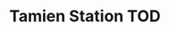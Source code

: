 ---
title: Tamien Station TOD
address: 1197 Lick Ave, San Jose, CA 95110
developer: Republic Urban
municipality: San Jose
units: 434
phase: Approved
permits:
    PD20-003:
        status: Approved
        initial_date: 2020-05-06
        final_date: 2020-12-21
        apn: [43413044, 43413041]
        address: 1197 Lick Ave, San Jose, CA 95110
        description: Planned Development Permit to allow the demolition of a 11,400 square foot building and construction of a mixed-use development consisting of 569 residential units (Option A) or 555 residential units (Option B) within three buildings, up to 3,000 square feet of child day care or commercial space and the removal of 64 ordinance sized trees and 58 Non-Ordinance sized trees on a 6.96 gross acre site.
        names: MICHAEL VAN EVERY w/ Republic Urban Properties LLC;
geometry: ['37.31221138453271', '-121.88316703764922']
published: True
---